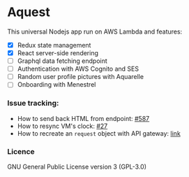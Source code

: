 # Aquest

This universal Nodejs app run on AWS Lambda and features:

- [x] Redux state management
- [x] React server-side rendering
- [ ] Graphql data fetching endpoint
- [ ] Authentication with AWS Cognito and SES
- [ ] Random user profile pictures with Aquarelle
- [ ] Onboarding with Menestrel

### Issue tracking:
- How to send back HTML from endpoint: [#587](https://github.com/serverless/serverless/issues/587)
- How to resync VM's clock: [#27](https://github.com/serverless/serverless/issues/27)
- How to recreate an `request` object with API gateway: [link](http://kennbrodhagen.net/2015/12/06/how-to-create-a-request-object-for-your-lambda-event-from-api-gateway/)

### Licence

GNU General Public License version 3 (GPL-3.0)
